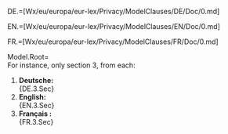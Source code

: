 DE.=[Wx/eu/europa/eur-lex/Privacy/ModelClauses/DE/Doc/0.md]

EN.=[Wx/eu/europa/eur-lex/Privacy/ModelClauses/EN/Doc/0.md]

FR.=[Wx/eu/europa/eur-lex/Privacy/ModelClauses/FR/Doc/0.md]


Model.Root=<br>For instance, only section 3, from each: </br><ol><li><b>Deutsche:</b><br>{DE.3.Sec}</li><li><b>English:</b><br>{EN.3.Sec}</li><li><b>Français :</b><br>{FR.3.Sec}</li>